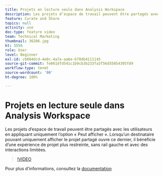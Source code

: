```yaml
---
title: Projets en lecture seule dans Analysis Workspace
description: Les projets d’espace de travail peuvent être partagés avec les utilisateurs en appliquant uniquement l’option « Peut afficher ». Lorsqu’un destinataire pouvant uniquement afficher le projet partagé ouvre ce dernier, il bénéficie d’une expérience de projet plus restreinte, sans rail gauche et avec des interactions limitées.
feature: Curate and Share
topics: null
activity: use
doc-type: feature video
team: Technical Marketing
thumbnail: 36206.jpg
kt: 5556
role: User
level: Beginner
exl-id: c6884dcd-4e0c-4a7a-aa6e-670db4111145
source-git-commit: fe861dfd541c1b9cb3b233fa3f56d55054305fd9
workflow-type: tm+mt
source-wordcount: '90'
ht-degree: 100%

---
```


# Projets en lecture seule dans Analysis Workspace

Les projets d’espace de travail peuvent être partagés avec les utilisateurs en appliquant uniquement l’option « Peut afficher ». Lorsqu’un destinataire pouvant uniquement afficher le projet partagé ouvre ce dernier, il bénéficie d’une expérience de projet plus restreinte, sans rail gauche et avec des interactions limitées.

>[!VIDEO](https://video.tv.adobe.com/v/36206/?quality=12&learn=on)

Pour plus d’informations, consultez la [documentation](https://experienceleague.adobe.com/docs/analytics/analyze/analysis-workspace/curate-share/view-only-projects.html?lang=fr)
